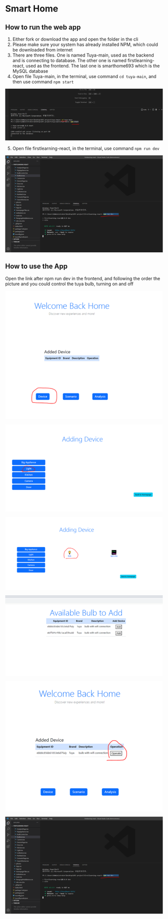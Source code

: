 # Smart Home

## How to run the web app
1.	Either fork or download the app and open the folder in the cli
2.	Please make sure your system has already installed NPM, which could be downloaded from internet
3.	There are three files. One is named Tuya-main, used as the backend and is connecting to database. The other one is named firstlearning-react, used as the frontend. The last one is smarthome693 which is the MySQL database
4.	Open file Tuya-main, in the terminal, use command `cd tuya-main`, and then use command `npm start`  

   
![backend of command](https://github.com/wanjun3211/SmartHome/blob/main/backend%20npm%20start.PNG)


5.	Open file firstlearning-react, in the terminal, use command `npm run dev`

![frontend of command](https://github.com/wanjun3211/SmartHome/blob/main/frontend%20npm%20run%20dev.PNG)


## How to use the App
Open the link after npm run dev in the frontend, and following the order the picture and you could control the tuya bulb, turning on and off

![homepage](https://github.com/wanjun3211/SmartHome/blob/main/homepage.PNG)

![order1](https://github.com/wanjun3211/SmartHome/blob/main/light%20add1.PNG)

![order2](https://github.com/wanjun3211/SmartHome/blob/main/light%20add2.PNG)

![order3](https://github.com/wanjun3211/SmartHome/blob/main/light%20add3.PNG)

![](https://github.com/wanjun3211/SmartHome/blob/main/light%20add4.PNG)

![frontend of command](https://github.com/wanjun3211/SmartHome/blob/main/frontend%20npm%20run%20dev.PNG)
